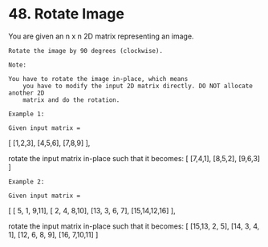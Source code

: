 # 48. Rotate Image

You are given an n x n 2D matrix representing an image.

    Rotate the image by 90 degrees (clockwise).

    Note:

    You have to rotate the image in-place, which means
        you have to modify the input 2D matrix directly. DO NOT allocate another 2D
        matrix and do the rotation.

    Example 1:

    Given input matrix =
[
  [1,2,3],
  [4,5,6],
  [7,8,9]
],

rotate the input matrix in-place such that it becomes:
[
  [7,4,1],
  [8,5,2],
  [9,6,3]
]

    Example 2:

    Given input matrix =
[
  [ 5, 1, 9,11],
  [ 2, 4, 8,10],
  [13, 3, 6, 7],
  [15,14,12,16]
],

rotate the input matrix in-place such that it becomes:
[
  [15,13, 2, 5],
  [14, 3, 4, 1],
  [12, 6, 8, 9],
  [16, 7,10,11]
]